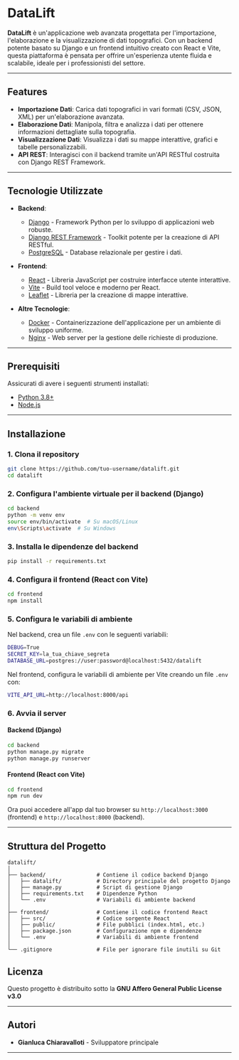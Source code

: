 # DataLift

**DataLift** è un'applicazione web avanzata progettata per l'importazione, l'elaborazione e la visualizzazione di dati topografici. Con un backend potente basato su Django e un frontend intuitivo creato con React e Vite, questa piattaforma è pensata per offrire un'esperienza utente fluida e scalabile, ideale per i professionisti del settore.

---

## Features

- **Importazione Dati**: Carica dati topografici in vari formati (CSV, JSON, XML) per un'elaborazione avanzata.
- **Elaborazione Dati**: Manipola, filtra e analizza i dati per ottenere informazioni dettagliate sulla topografia.
- **Visualizzazione Dati**: Visualizza i dati su mappe interattive, grafici e tabelle personalizzabili.
- **API REST**: Interagisci con il backend tramite un'API RESTful costruita con Django REST Framework.

---

## Tecnologie Utilizzate

- **Backend**:
  - [Django](https://www.djangoproject.com/) - Framework Python per lo sviluppo di applicazioni web robuste.
  - [Django REST Framework](https://www.django-rest-framework.org/) - Toolkit potente per la creazione di API RESTful.
  - [PostgreSQL](https://www.postgresql.org/) - Database relazionale per gestire i dati.
  
- **Frontend**:
  - [React](https://reactjs.org/) - Libreria JavaScript per costruire interfacce utente interattive.
  - [Vite](https://vitejs.dev/) - Build tool veloce e moderno per React.
  - [Leaflet](https://leafletjs.com/) - Libreria per la creazione di mappe interattive.

- **Altre Tecnologie**:
  - [Docker](https://www.docker.com/) - Containerizzazione dell'applicazione per un ambiente di sviluppo uniforme.
  - [Nginx](https://www.nginx.com/) - Web server per la gestione delle richieste di produzione.

---

## Prerequisiti

Assicurati di avere i seguenti strumenti installati:

- [Python 3.8+](https://www.python.org/downloads/)
- [Node.js](https://nodejs.org/en/download/)

---

## Installazione

### 1. Clona il repository

```bash
git clone https://github.com/tuo-username/datalift.git
cd datalift
```

### 2. Configura l'ambiente virtuale per il backend (Django)

```bash
cd backend
python -m venv env
source env/bin/activate  # Su macOS/Linux
env\Scripts\activate  # Su Windows
```

### 3. Installa le dipendenze del backend

```bash
pip install -r requirements.txt
```

### 4. Configura il frontend (React con Vite)

```bash
cd frontend
npm install
```

### 5. Configura le variabili di ambiente

Nel backend, crea un file `.env` con le seguenti variabili:

```bash
DEBUG=True
SECRET_KEY=la_tua_chiave_segreta
DATABASE_URL=postgres://user:password@localhost:5432/datalift
```

Nel frontend, configura le variabili di ambiente per Vite creando un file `.env` con:

```bash
VITE_API_URL=http://localhost:8000/api
```

### 6. Avvia il server

#### Backend (Django)

```bash
cd backend
python manage.py migrate
python manage.py runserver
```

#### Frontend (React con Vite)

```bash
cd frontend
npm run dev
```

Ora puoi accedere all'app dal tuo browser su `http://localhost:3000` (frontend) e `http://localhost:8000` (backend).

---

## Struttura del Progetto

```
datalift/
│
├── backend/                # Contiene il codice backend Django
│   ├── datalift/           # Directory principale del progetto Django
│   ├── manage.py           # Script di gestione Django
│   ├── requirements.txt    # Dipendenze Python
│   └── .env                # Variabili di ambiente backend
│
├── frontend/               # Contiene il codice frontend React
│   ├── src/                # Codice sorgente React
│   ├── public/             # File pubblici (index.html, etc.)
│   ├── package.json        # Configurazione npm e dipendenze
│   └── .env                # Variabili di ambiente frontend
│
└── .gitignore              # File per ignorare file inutili su Git
```

## Licenza

Questo progetto è distribuito sotto la **GNU Affero General Public License v3.0**

---

## Autori

- **Gianluca Chiaravalloti** - Sviluppatore principale

---
